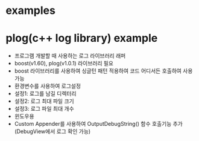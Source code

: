 # examples
# plog(c++ log library) example
+ 프로그램 개발할 때 사용하는 로그 라이브러리 래퍼
+ boost(v1.60), plog(v1.0.1) 라이브러리 필요
+ boost 라이브러리를 사용하여 싱글턴 패턴 적용하여 코드 어디서든 호출하여 사용가능
+ 환경변수를 사용하여 로그설정
+ 설정1: 로그를 남길 디렉터리 
+ 설정2: 로그 최대 파일 크기 
+ 설정3: 로그 파일 최대 개수
+ 윈도우용
+ Custom Appender를 사용하여 OutputDebugString() 함수 호출기능 추가(DebugView에서 로그 확인 가능)
